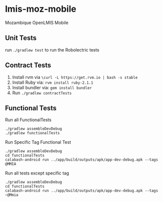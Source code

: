 # lmis-moz-mobile
Mozambique OpenLMIS Mobile

Unit Tests
--------------
run `./gradlew test` to run the Robolectric tests

Contract Tests
--------------
1. Install rvm via `\curl -L https://get.rvm.io | bash -s stable`
2. Install Ruby via: `rvm install ruby-2.1.1`
3. Install bundler via: `gem install bundler`
4. Run `./gradlew contractTests`

Functional Tests
--------------

Run all FunctionalTests

```
./gradlew assembleDevDebug
./gradlew functionalTests
```

Run Specific Tag Functional Test

```
./gradlew assembleDevDebug
cd functionalTests
calabash-android run ../app/build/outputs/apk/app-dev-debug.apk --tags @MMIA
```

Run all tests except specific tag

```
./gradlew assembleDevDebug
cd functionalTests
calabash-android run ../app/build/outputs/apk/app-dev-debug.apk --tags ~@Mmia
```